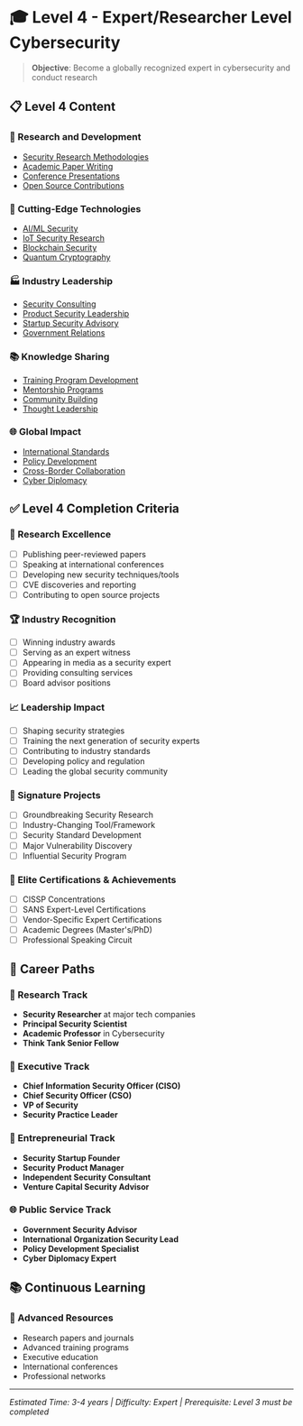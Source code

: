 # 🎓 Level 4 - Expert/Researcher Level Cybersecurity

> **Objective**: Become a globally recognized expert in cybersecurity and conduct research

## 📋 Level 4 Content

### 🔬 Research and Development
- [Security Research Methodologies](./security-research_en.md)
- [Academic Paper Writing](./academic-writing_en.md)
- [Conference Presentations](./conference-presentations_en.md)
- [Open Source Contributions](./open-source-contributions_en.md)

### 🚀 Cutting-Edge Technologies
- [AI/ML Security](./ai-ml-security_en.md)
- [IoT Security Research](./iot-security-research_en.md)
- [Blockchain Security](./blockchain-security_en.md)
- [Quantum Cryptography](./quantum-cryptography_en.md)

### 🏭 Industry Leadership
- [Security Consulting](./security-consulting_en.md)
- [Product Security Leadership](./product-security_en.md)
- [Startup Security Advisory](./startup-advisory_en.md)
- [Government Relations](./government-relations_en.md)

### 📚 Knowledge Sharing
- [Training Program Development](./training-development_en.md)
- [Mentorship Programs](./mentorship_en.md)
- [Community Building](./community-building_en.md)
- [Thought Leadership](./thought-leadership_en.md)

### 🌐 Global Impact
- [International Standards](./international-standards_en.md)
- [Policy Development](./policy-development_en.md)
- [Cross-Border Collaboration](./global-collaboration_en.md)
- [Cyber Diplomacy](./cyber-diplomacy_en.md)

## ✅ Level 4 Completion Criteria

### 🔬 Research Excellence
- [ ] Publishing peer-reviewed papers
- [ ] Speaking at international conferences
- [ ] Developing new security techniques/tools
- [ ] CVE discoveries and reporting
- [ ] Contributing to open source projects

### 🏆 Industry Recognition
- [ ] Winning industry awards
- [ ] Serving as an expert witness
- [ ] Appearing in media as a security expert
- [ ] Providing consulting services
- [ ] Board advisor positions

### 📈 Leadership Impact
- [ ] Shaping security strategies
- [ ] Training the next generation of security experts
- [ ] Contributing to industry standards
- [ ] Developing policy and regulation
- [ ] Leading the global security community

### 🎯 Signature Projects
- [ ] Groundbreaking Security Research
- [ ] Industry-Changing Tool/Framework
- [ ] Security Standard Development
- [ ] Major Vulnerability Discovery
- [ ] Influential Security Program

### 🏅 Elite Certifications & Achievements
- [ ] CISSP Concentrations
- [ ] SANS Expert-Level Certifications
- [ ] Vendor-Specific Expert Certifications
- [ ] Academic Degrees (Master's/PhD)
- [ ] Professional Speaking Circuit

## 🌟 Career Paths

### 🔬 Research Track
- **Security Researcher** at major tech companies
- **Principal Security Scientist** 
- **Academic Professor** in Cybersecurity
- **Think Tank Senior Fellow**

### 🏢 Executive Track
- **Chief Information Security Officer (CISO)**
- **Chief Security Officer (CSO)**
- **VP of Security**
- **Security Practice Leader**

### 🚀 Entrepreneurial Track
- **Security Startup Founder**
- **Security Product Manager**
- **Independent Security Consultant**
- **Venture Capital Security Advisor**

### 🌐 Public Service Track
- **Government Security Advisor**
- **International Organization Security Lead**
- **Policy Development Specialist**
- **Cyber Diplomacy Expert**

## 📚 Continuous Learning

### 📖 Advanced Resources
- Research papers and journals
- Advanced training programs
- Executive education
- International conferences
- Professional networks

---

*Estimated Time: 3-4 years | Difficulty: Expert | Prerequisite: Level 3 must be completed*
